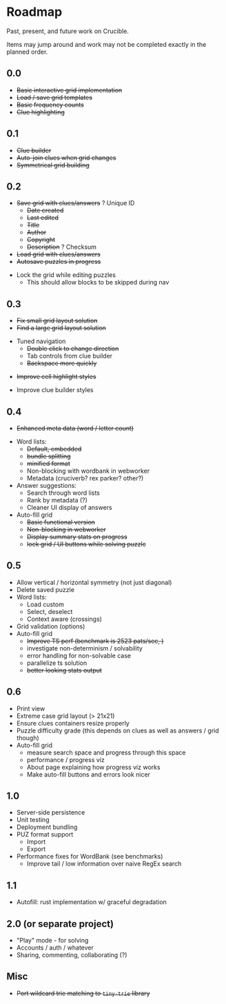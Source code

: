 Roadmap
===

Past, present, and future work on Crucible.

Items may jump around and work may not be completed exactly in the planned order.

## 0.0
 - ~~Basic interactive grid implementation~~
 - ~~Load / save grid templates~~
 - ~~Basic frequency counts~~
 - ~~Clue highlighting~~

## 0.1
 - ~~Clue builder~~
 - ~~Auto-join clues when grid changes~~
 - ~~Symmetrical grid building~~

## 0.2
 - ~~Save grid with clues/answers~~
    ? Unique ID
    - ~~Date created~~
    - ~~Last edited~~
    - ~~Title~~
    - ~~Author~~
    - ~~Copyright~~
    - ~~Description~~
    ? Checksum
 - ~~Load grid with clues/answers~~
 - ~~Autosave puzzles in progress~~
 * Lock the grid while editing puzzles
    - This should allow blocks to be skipped during nav

## 0.3
 - ~~Fix small grid layout solution~~
 - ~~Find a large grid layout solution~~
 * Tuned navigation
    - ~~Double click to change direction~~
    - Tab controls from clue builder
    - ~~Backspace more quickly~~
 - ~~Improve cell highlight styles~~
 * Improve clue builder styles

## 0.4
 - ~~Enhanced meta data (word / letter count)~~
 * Word lists:
    - ~~Default, embedded~~
     - ~~bundle splitting~~
     - ~~minified format~~
     * Non-blocking with wordbank in webworker
    * Metadata (cruciverb? rex parker? other?)
 * Answer suggestions:
    * Search through word lists
    * Rank by metadata (?)
    * Cleaner UI display of answers
 * Auto-fill grid
    - ~~Basic functional version~~
    - ~~Non-blocking in webworker~~
    - ~~Display summary stats on progress~~
    - ~~lock grid / UI buttons while solving puzzle~~ 

## 0.5
 * Allow vertical / horizontal symmetry (not just diagonal)
 * Delete saved puzzle
 * Word lists:
    * Load custom
    * Select, deselect
    * Context aware (crossings)
 * Grid validation (options)
 * Auto-fill grid
    - ~~Improve TS perf (benchmark is 2523 pats/sec, )~~
    - investigate non-determinism / solvability
    - error handling for non-solvable case
    - parallelize ts solution
    - ~~better looking stats output~~

## 0.6
 * Print view
 * Extreme case grid layout (> 21x21)
 * Ensure clues containers resize properly
 * Puzzle difficulty grade (this depends on clues as well as answers / grid though)
 * Auto-fill grid
   - measure search space and progress through this space
   - performance / progress viz
   - About page explaining how progress viz works
   - Make auto-fill buttons and errors look nicer

## 1.0
 * Server-side persistence
 * Unit testing
 * Deployment bundling
 * PUZ format support
    - Import
    - Export
 * Performance fixes for WordBank (see benchmarks)
    - Improve tail / low information over naive RegEx search

## 1.1
 * Autofill: rust implementation w/ graceful degradation

## 2.0 (or separate project)
 * "Play" mode - for solving
 * Accounts / auth / whatever
 * Sharing, commenting, collaborating (?)



## Misc
 * ~~Port wildcard trie matching to `tiny-trie` library~~
